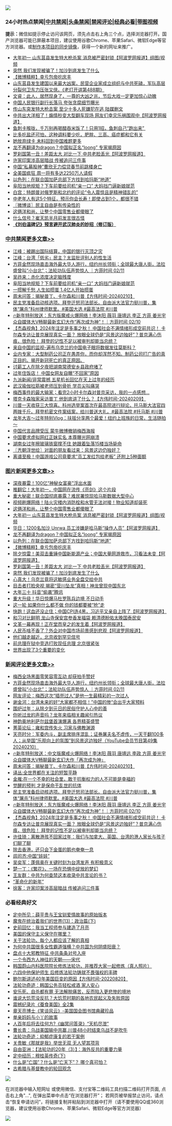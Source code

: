 ![](https://raw.githubusercontent.com/jsvpn/jsproxy/dev/64photo/fqnews-qr.jpg)

<div id="tt">
<h3>24小时热点禁闻|<a href="#%E4%B8%AD%E5%85%B1%E7%A6%81%E9%97%BB%E6%9B%B4%E5%A4%9A%E6%96%87%E7%AB%A0">中共禁闻</a>|<a href="#%E5%9B%BE%E7%89%87%E6%96%B0%E9%97%BB%E6%9B%B4%E5%A4%9A%E6%96%87%E7%AB%A0">头条禁闻</a>|<a href="#%E6%96%B0%E9%97%BB%E8%AF%84%E8%AE%BA%E6%9B%B4%E5%A4%9A%E6%96%87%E7%AB%A0">禁闻评论|<a href="#%E5%BF%85%E7%9C%8B%E7%BB%8F%E5%85%B8%E5%A5%BD%E6%96%87">经典必看</a>|<a href="https://fanb1.xyz/3" target="_blank">带图视频</a></h3>
<div><b>提示：</b>微信如提示停止访问该网页，须先点击右上角三个点，选择浏览器打开。国产浏览器可能已屏蔽本项目，建议使用谷歌Chrome、苹果Safari、微软Edge等官方浏览器。或<a href="%E5%88%B6%E4%BD%9Cgit%E7%A6%81%E9%97%BB%E9%95%9C%E5%83%8F.md">制作本项目的同步镜像</a>，获得一个新的网址来推广。</div>
<ul>

<li><a href="/topimagenews/20240211/1999851.md">大年初一 山东莒县发生特大枪杀案 消息被严密封锁【阿波罗网报道】组图/视频</a></li>
<li><a href="/topimagenews/20240211/1999688.md">突然 我们发现被骗了！加沙到底发生了什么</a></li>
<li><a href="/topimagenews/20240211/1999709.md">【微博精粹】幸亏包帝吃庆丰</a></li>
<li><a href="/sohnews/20240211/1999729.md">山东莒县发生建国以来最大凶案，民营企业家成立组织与中共死磕，军队高层分裂何卫东力压张又侠。《老灯开讲第488期》</a></li>
<li><a href="/sohnews/20240211/1999835.md">文睿：此人，居然现身了，一尊的大凶之兆，节后大戏一定更加惊心动魄</a></li>
<li><a href="/cnnews/20240211/1999767.md">中国人民银行副行长落马 夸张贪腐细节曝光</a></li>
<li><a href="/baitai/20240212/1999904.md">传山东突发特大枪击案 至少十多人死嫌犯在逃 陆媒删文</a></li>
<li><a href="/cnnews/20240211/1999870.md">中共出大洋相了！煽情秒变大型翻车现场 网友们幸灾乐祸围观中【阿波罗网报道】</a></li>
<li><a href="/lifebaike/20240211/1999714.md">鱼刺卡喉咙，千万别再喝醋吞米饭了！只用1招，鱼刺自己“跑出来” </a></li>
<li><a href="/health/20240211/1999818.md">比多吃盐还可怕，这种调料要少吃，肥胖、三高、癌症都和它有关</a></li>
<li><a href="/cnnews/20240211/1999681.md">她放弃绿卡 未料回到中国难题更多</a></li>
<li><a href="/topimagenews/20240211/1999787.md">龙不再翻译为dragon？中国拟正名“loong” 专家揭原因</a></li>
<li><a href="/topimagenews/20240211/1999707.md">罗刹国第一丑！差距太大 对比一下 中共老脸丢光【阿波罗网报道】</a></li>
<li><a href="/ssgc/20240211/1999862.md">许家印案涉高层暗战 传被追问三件事</a></li>
<li><a href="/headline/20240211/1999864.md">中国“私募股神”曹欣无力偿贷春节前跳楼身亡</a></li>
<li><a href="/cnnews/20240211/1999789.md">全美国疯狂 周一将有多达2250万人请假</a></li>
<li><a href="/topimagenews/20240211/1999785.md">以色列：在联合国加萨总部下方找到哈玛斯“地道”</a></li>
<li><a href="/cbnews/20240211/1999780.md">阜阳当地规矩？下车前要给司机“亲一口” 大妈挡门逼新娘就范</a></li>
<li><a href="/worldnews/20240211/1999804.md">白宫：特朗普对俄罗斯和北约的评论“令人震惊且是精神错乱的”</a></li>
<li><a href="/lifebaike/20240211/1999826.md">中老年人有这5个特征，预示你会长寿！即使占到1个，都很不错</a></li>
<li><a href="/ssgc/20240211/1999728.md">〖微博谈〗民主自由是有传染性的</a></li>
<li><a href="/topimagenews/20240212/1999926.md">这俩洋和尚，让整个中国零售业都傻眼了</a></li>
<li><a href="/cnnews/20240211/1999680.md">什么信号？崔天凯半月前发言很古怪</a></li>
<li><b><a href="/comments/20200207/1272816.md" target="_blank">《刘伯温碑记》预言避开武汉肺炎的妙招（修订版）</a></b></li>
</ul>
</div>

<div class="catlist">
<h3><a href="/cbnews/" target="_blank">中共禁闻</a><span><a href="/cbnews/" target="_blank" rel="nofollow">更多文章>></a></span></h3>
<ul>
<li><a href="/cbnews/20240212/1999963.md" target="_blank">江峰：被踢出国际结算，中国的银行灭顶之灾</a></li>
<li><a href="/cbnews/20240212/1999937.md" target="_blank">江峰：台湾「低劣」民主？太监批评别人的性生活</a></li>
<li><a href="/comments/20240212/1999891.md" target="_blank">方菲金然现场直击海外最大华人游行，纽约州长领衔；全球最大唐人街，法拉盛曾叫“小台北”；法轮功队伍声势惊人 ｜方菲时间 02/11</a></li>
<li><a href="/cbnews/20240211/1999821.md" target="_blank">吴祚来：赤化浓度决定脑残度</a></li>
<li><a href="/cbnews/20240211/1999780.md" target="_blank">阜阳当地规矩？下车前要给司机“亲一口” 大妈挡门逼新娘就范</a></li>
<li><a href="/cbnews/20240211/1999710.md" target="_blank">一掼解千愁 人生如掼蛋 1.4亿人开始掼蛋</a></li>
<li><a href="/comments/20240211/1999693.md" target="_blank">周末问答：揭秘普丁、卡尔森和川普【方伟时间-20240210】</a></li>
<li><a href="/comments/20240211/1999685.md" target="_blank">民主党准备启动核选项。拜登迁怒司法部长。自由派大法官力挺川普，集体“屠杀”科州律师默里。#美国大选 #最高法院 #川普</a></li>
<li><a href="/comments/20240211/1999678.md" target="_blank">🔥新年特别放送：东方版魔戒火爆网络！李沐阳 薇羽 唐靖远 李正 方菲 姜光宇 众自媒体大V畅聊最新玄幻大作“再次成为神”！｜方菲时间 02/10</a></li>
<li><a href="/comments/20240211/1999672.md" target="_blank">【杰森视角】2024年注定是多事之秋！ 中国社会不满情绪形成空前共识！ 卡尔森专访让普京展现真实一面？  放眼全球仍是“风景这边独好”？普京满心伤痕，很危险！ 拜登的记性不足以被审判却能当总统？</a></li>
<li><a href="/cbnews/20240211/1999602.md" target="_blank">来自中国的监视-遍布乌克兰的中国电子眼将数据发往莫斯科？</a></li>
<li><a href="/comments/20240210/1999543.md" target="_blank">业内专家：大型制药公司正在愚弄你，而你却浑然不知。制药公司打广告的真正目的。揭开新冠死亡的真正原因。</a></li>
<li><a href="/cbnews/20240210/1999427.md" target="_blank">讨薪工人在除夕夜把湖南常德安乡县政府堵了</a></li>
<li><a href="/cbnews/20240210/1999426.md" target="_blank">过年住饭店！ 中国女网友自曝“不回家”原因</a></li>
<li><a href="/cbnews/20240210/1999398.md" target="_blank">九派新闻/非常震撼 五星机长回忆在天上过年的经历</a></li>
<li><a href="/cbnews/20240210/1999383.md" target="_blank">武汉瑜伽拉筋被老师压到骨折 学员尖叫痛哭</a></li>
<li><a href="/comments/20240210/1999311.md" target="_blank">梅西事件的最大输家；看完2小时卡尔森对普京采访，我的一点感想…</a></li>
<li><a href="/comments/20240210/1999304.md" target="_blank">塔克卡森独家采访普丁 他到底讲了什么？【方伟时间-20240209】</a></li>
<li><a href="/comments/20240209/1999182.md" target="_blank">川普一天收获三大惊喜。科州选举案首次在最高院进行辩论，托马斯大法官四两拨千斤。拜登机密文件案结案，给川普送大礼。#最高法院 #托马斯 #川普</a></li>
<li><a href="/comments/20240209/1999131.md" target="_blank">龙年大吉～过年特别Vlog：扶摇分享两个最爱！纽约上班族的日常，生活随拍～</a></li>
<li><a href="/cbnews/20240209/1999065.md" target="_blank">中国代言品牌受压 蒙牛微博撤销梅西海报</a></li>
<li><a href="/cbnews/20240209/1999064.md" target="_blank">中国要求虚拟网红正妹实名 本尊曝光网崩溃</a></li>
<li><a href="/cbnews/20240209/1999014.md" target="_blank">湖南女过年擦玻璃铁窗撑不住 她跟着坠落15楼当场毙命</a></li>
<li><a href="/cbnews/20240209/1999005.md" target="_blank">〖兲朝浮世绘〗对面的朋友看过来：风景这边仍独好？</a></li>
<li><a href="/cbnews/20240209/1998973.md" target="_blank">离谱至极！中国游戏公司竟要求“员工发红包给老板” 还附上5种面额</a></li>

</ul>
</div>
<div class="catlist">
<h3><a href="/topimagenews/" target="_blank">图片新闻</a><span><a href="/topimagenews/" target="_blank" rel="nofollow">更多文章>></a></span></h3>
<ul>
<li><a href="/topimagenews/20240212/1999966.md" target="_blank">深夜暴雷！100亿“神秘女富豪”浮出水面</a></li>
<li><a href="/topimagenews/20240212/1999951.md" target="_blank">推翻它！大年初一，中国网在流传《亮剑》这个片段</a></li>
<li><a href="/topimagenews/20240212/1999945.md" target="_blank">重大秘密！联合国彻底暴露？难民署惊现哈马斯数据大型中心</a></li>
<li><a href="/topimagenews/20240212/1999938.md" target="_blank">视频刷爆网络！陆火灾楼内消防栓和水管无法对接！物业知道却装死</a></li>
<li><a href="/topimagenews/20240212/1999926.md" target="_blank">这俩洋和尚，让整个中国零售业都傻眼了</a></li>
<li><a href="/topimagenews/20240211/1999851.md" target="_blank">大年初一 山东莒县发生特大枪杀案 消息被严密封锁【阿波罗网报道】组图/视频</a></li>
<li><a href="/topimagenews/20240211/1999815.md" target="_blank">华日：1200名加沙 Unrwa 员工涉嫌是哈马斯“操作人员”【阿波罗网报道】</a></li>
<li><a href="/topimagenews/20240211/1999787.md" target="_blank">龙不再翻译为dragon？中国拟正名“loong” 专家揭原因</a></li>
<li><a href="/topimagenews/20240211/1999785.md" target="_blank">以色列：在联合国加萨总部下方找到哈玛斯“地道”</a></li>
<li><a href="/topimagenews/20240211/1999709.md" target="_blank">【微博精粹】幸亏包帝吃庆丰</a></li>
<li><a href="/topimagenews/20240211/1999708.md" target="_blank">除夕惊雷！美双击重锤中国新能源产业；中国大量网游救市，习看法未变【阿波罗网报道】</a></li>
<li><a href="/topimagenews/20240211/1999707.md" target="_blank">罗刹国第一丑！差距太大 对比一下 中共老脸丢光【阿波罗网报道】</a></li>
<li><a href="/topimagenews/20240211/1999688.md" target="_blank">突然 我们发现被骗了！加沙到底发生了什么</a></li>
<li><a href="/topimagenews/20240211/1999675.md" target="_blank">心真大！乌克兰竟将这敏感业务全盘交给中共</a></li>
<li><a href="/topimagenews/20240211/1999633.md" target="_blank">目击者打脸央视 揭密“营川坠龙”真相！神龙曾现中国东北</a></li>
<li><a href="/topimagenews/20240211/1999632.md" target="_blank">大年三十 抖音“偷袭”腾讯</a></li>
<li><a href="/topimagenews/20240211/1999621.md" target="_blank">重大升级！华日惊爆马杜罗陈兵边境 不日动手</a></li>
<li><a href="/topimagenews/20240211/1999609.md" target="_blank">这一轮 如果你什么都不做 你的钱都要被“抢”走</a></li>
<li><a href="/topimagenews/20240211/1999604.md" target="_blank">快跑！这血还没止住；中国CPI连4黑，习近平又亲自上阵了【阿波罗网报道】</a></li>
<li><a href="/topimagenews/20240210/1999496.md" target="_blank">和习对比鲜明 龙山寺保安宫参香发福袋 赖清德盼佑太晚国泰民安</a></li>
<li><a href="/topimagenews/20240210/1999481.md" target="_blank">文革一幕再现！正在堂而皇之的发生着【阿波罗网报道】</a></li>
<li><a href="/topimagenews/20240210/1999480.md" target="_blank">人民币啥不香了？外企对中国市场前景感到悲观【阿波罗网报道】</a></li>
<li><a href="/topimagenews/20240210/1999406.md" target="_blank">他们越走越近，北京收到罕见信号</a></li>
<li><a href="/topimagenews/20240210/1999397.md" target="_blank">前总理在狱中竞选打败现任总理 北京很紧张</a></li>
<li><a href="/topimagenews/20240210/1999396.md" target="_blank">世界出现了3个重要的变化</a></li>

</ul>
</div>
<div class="catlist">
<h3><a href="/comments/" target="_blank">新闻评论</a><span><a href="/comments/" target="_blank" rel="nofollow">更多文章>></a></span></h3>
<ul>
<li><a href="/comments/20240212/1999939.md" target="_blank">梅西全场黑面零笑容零互动 却获拍手赞好</a></li>
<li><a href="/comments/20240212/1999891.md" target="_blank">方菲金然现场直击海外最大华人游行，纽约州长领衔；全球最大唐人街，法拉盛曾叫“小台北”；法轮功队伍声势惊人 ｜方菲时间 02/11</a></li>
<li><a href="/comments/20240211/1999822.md" target="_blank">网友评论：梅西这次“插兜过人”是他一生最精彩的一次过人</a></li>
<li><a href="/comments/20240211/1999809.md" target="_blank">谢金河：台湾未来的好“大家都不相信！”中国的惨“会出乎大家预料</a></li>
<li><a href="/comments/20240211/1999808.md" target="_blank">围炉过年：从除夕到元日的民俗守护人心中的善</a></li>
<li><a href="/comments/20240211/1999807.md" target="_blank">你听过龙的声音吗？龙年来临相关趣闻引热议</a></li>
<li><a href="/comments/20240211/1999806.md" target="_blank">神韵奥地利萨尔兹堡首演爆满 各界精英盛赞</a></li>
<li><a href="/comments/20240211/1999733.md" target="_blank">菁英论坛：雍和宫传失火 习家与佛教渊源</a></li>
<li><a href="/comments/20240211/1999724.md" target="_blank">天亮时分：军委内斗，副主席排序混乱；证券屠夫名不虚传，一天干翻100多人；从举国“乐观向上的氛围”到风景这边独好（YouTube会员节目第49集 20240210）</a></li>
<li><a href="/comments/20240211/1999723.md" target="_blank">🔥新年特别放送：中文版魔戒火爆网络！李沐阳 薇羽 唐靖远 李政 方菲 姜光宇 众自媒体大V畅聊最新玄幻大作「再次成为神」</a></li>
<li><a href="/comments/20240211/1999693.md" target="_blank">周末问答：揭秘普丁、卡尔森和川普【方伟时间-20240210】</a></li>
<li><a href="/comments/20240211/1999692.md" target="_blank">译丛:全世界都在关注的短暂平静</a></li>
<li><a href="/comments/20240211/1999691.md" target="_blank">金雁:在一个不幸的社会里，敢于抗衡权力的人不可能是幸福的</a></li>
<li><a href="/comments/20240211/1999690.md" target="_blank">觉醒的预判 才是保命于乱世的抗体</a></li>
<li><a href="/comments/20240211/1999685.md" target="_blank">民主党准备启动核选项。拜登迁怒司法部长。自由派大法官力挺川普，集体“屠杀”科州律师默里。#美国大选 #最高法院 #川普</a></li>
<li><a href="/comments/20240211/1999678.md" target="_blank">🔥新年特别放送：东方版魔戒火爆网络！李沐阳 薇羽 唐靖远 李正 方菲 姜光宇 众自媒体大V畅聊最新玄幻大作“再次成为神”！｜方菲时间 02/10</a></li>
<li><a href="/comments/20240211/1999672.md" target="_blank">【杰森视角】2024年注定是多事之秋！ 中国社会不满情绪形成空前共识！ 卡尔森专访让普京展现真实一面？  放眼全球仍是“风景这边独好”？普京满心伤痕，很危险！ 拜登的记性不足以被审判却能当总统？</a></li>
<li><a href="/comments/20240211/1999667.md" target="_blank">许佳琦：离散港孩不回家过年：我们与加拿大、英国、台湾的港人家长与孩子们聊了聊</a></li>
<li><a href="/comments/20240211/1999666.md" target="_blank">除去香港，还只会下金蛋的鹅也奄奄一息</a></li>
<li><a href="/comments/20240211/1999644.md" target="_blank">闾司齐:中国“娃娃”</a></li>
<li><a href="/comments/20240211/1999643.md" target="_blank">吴奕军：蓬佩奥在关键时刻为台湾发声 有积极意义</a></li>
<li><a href="/comments/20240211/1999642.md" target="_blank">楚一丁：《繁花》，一场在恐惧中绽放的梦幻</a></li>
<li><a href="/comments/20240211/1999626.md" target="_blank">王友群：中共为何查禁这本收录中共言论的书？</a></li>
<li><a href="/comments/20240211/1999625.md" target="_blank">“革命化的新年”</a></li>
<li><a href="/comments/20240211/1999624.md" target="_blank">徐客：许家印案涉高层暗战 传被追问三件事</a></li>

</ul>
</div>

<div class="catlist">
<h3>必看经典好文</h3>
<ul>
<li><a href="/comments/20200616/1345658.md" target="_blank">定中所见：薛平贵与王宝钏爱情故事的原始版本</a></li>
<li><a href="/topimagenews/20180602/951960.md" target="_blank">魔鬼在统治着我们的世界(13)：政治篇(下)</a></li>
<li><a href="/aomi/history/20141104/323033.md" target="_blank">史前回忆：我当工程师参与建造了月亮</a></li>
<li><a href="/lifebaike/20200520/1331379.md" target="_blank">美国的保守主义保守在哪里？</a></li>
<li><a href="/topimagenews/20161125/619230.md" target="_blank">关于法轮功，每个人都应该了解的真相</a></li>
<li><a href="/comments/20240126/1992850.md" target="_blank">为何中共国很多女性霸道强横？中共国为何阴盛阳衰？</a></li>
<li><a href="/cbnews/20190701/1151453.md" target="_blank">盘点十大邪教特征 中共条条对号入座</a></li>
<li><a href="/lifebaike/20211124/1656686.md" target="_blank">一个令西方人神往的天朝——宋代</a></li>
<li><a href="/comments/20211216/1666206.md" target="_blank">韩国蔚山内科医院院长修炼法轮功，并推荐大家一起修炼（真人照片）</a></li>
<li><a href="/comments/20200926/1403542.md" target="_blank">六四中他保护师生 后修炼法轮功铸就不畏强权的丰碑</a></li>
<li><a href="/bannedvideo/20220821/1774387.md" target="_blank">鲍尔斯讲述40年美国巨变的原因【方伟时间-20220820】</a></li>
<li><a href="/comments/20220710/1756469.md" target="_blank">法轮功奇迹：韩国公务员轻松戒酒 家人安心</a></li>
<li><a href="/topimagenews/20180409/925880.md" target="_blank">安乐死、自杀都有罪 无法解脱痛苦，反而陷入更悲惨的境地</a></li>
<li><a href="/bannedvideo/20220120/1681818.md" target="_blank">谁说大饥荒没反抗？大饥荒时期的各地农民起义及失败原因</a></li>
<li><a href="/ccpdope/20210120/1471113.md" target="_blank">震撼纪录片《蚕食美国》全2集</a></li>
<li><a href="/comments/20220925/1789151.md" target="_blank">章天亮博士《笑谈风云》-美国国会图书馆典藏珍品</a></li>
<li><a href="/cbnews/20210518/1548912.md" target="_blank">单亲妈妈与小丫的故事</a></li>
<li><a href="/comments/20210228/1495257.md" target="_blank">人百年后将去往何方?《幽冥问答录》“天机尽泄”</a></li>
<li><a href="/comments/20230511/1882985.md" target="_blank">曹长青：乌战美国输中共赢,川普48小时结束乌战不是吹牛</a></li>
<li><a href="/cbnews/20220708/1755180.md" target="_blank">法轮功奇迹：抑郁症康复的若干案例</a></li>
<li><a href="/topimagenews/20170331/738673.md" target="_blank">关贵敏《那就是我》举世无双 无人望其项背</a></li>
<li><a href="/comments/20190806/1168435.md" target="_blank">自由亚洲：【法轮功的20年（3）】：海外反共的重要力量</a></li>
<li><a href="/tculture/xiulian/20151108/468739.md" target="_blank">定中经历：穆桂英传奇(下)</a></li>
<li><a href="/comments/20150430/391326.md" target="_blank">什么是“亡国”？什么是“亡天下”？ 哪个真可怕？</a></li>
<li><a href="/comments/20220503/1727847.md" target="_blank">古希腊与基督教中的轮回观念</a></li>

</ul>
</div>

![](https://raw.githubusercontent.com/jsvpn/jsproxy/dev/64photo/fqnews-qr.jpg)

在浏览器中输入短网址 或使用微信、支付宝等二维码工具扫描二维码打开页面, 点击右上角"...", 在弹出菜单中点击“在浏览器打开”； 若网页被举报禁止访问，请点击“恢复申请访问”，将链接复制并粘贴到浏览器中打开（请不要使用QQ或360浏览器，建议使用谷歌Chrome、苹果Safari、微软Edge等官方浏览器）

![](https://raw.githubusercontent.com/jsvpn/jsproxy/dev/64photo/wx.jpg)